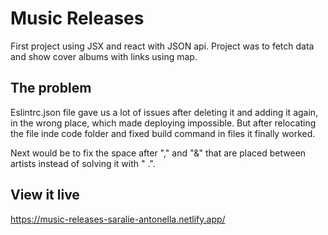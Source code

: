 # Music Releases
First project using JSX and react with JSON api. Project was to fetch data and show cover albums with links using map. 

## The problem

Eslintrc.json file gave us a lot of issues after deleting it and adding it again, in the wrong place, which made deploying impossible. But after relocating the file inde code folder and fixed build command in files it finally worked. 

Next would be to fix the space after "," and "&" that are placed between artists instead of solving it with " .". 

## View it live
https://music-releases-saralie-antonella.netlify.app/
